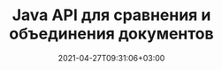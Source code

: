 ---
############################# Static ############################
layout: "product"
date: 2021-04-27T09:31:06+03:00
draft: false

product: "Comparison"
product_tag: "comparison"
platform: "Java"
platform_tag: "java"

############################# Head ############################
head_title: "API сравнения документов Java | Сравните текст и стиль PDF Word Excel HTML"
head_description: "Java Сравнение документов API для сравнения и объединения файлов Word Excel PPTX OpenOffice, Web, PDF, AutoCAD и других форматов. Сравнивайте документы с отслеживанием изменений."

############################# Header ############################
title: "Java API для сравнения и объединения документов"
description: "Создавайте приложения Java для эффективного сравнения содержимого и стиля текста для проверки различий во всех стандартных отраслевых форматах файлов документов и изображений.."
button:
    enable: true
    icon: "fas fa-arrow-down"
    label: "Скачать бесплатную пробную версию"
    link: "https://downloads.groupdocs.com/comparison/java"

############################# SubMenu ############################
submenu:
    enable: true
    
    left:
        img_alt: "GroupDocs.Comparison for Java"
        image: "/border/groupdocs-comparison-java.svg"
        product: "GroupDocs.Comparison"
        platform: "Java"

    middle:
        button:
            # button loop
            - link: "#overview"
              text: "Обзор"

            # button loop
            - link: "#features"
              text: "Функции"

            # button loop
            - link: "#support"
              text: "Support"

            # button loop
            - link: "https://products.groupdocs.app/comparison"
              text: "Live Demo"

            # button loop
            - link: "https://purchase.groupdocs.com/pricing/comparison/java"
              text: "Pricing"

    right:
        link_download: "https://downloads.groupdocs.com/comparison"
        link_learn: "https://docs.groupdocs.com/comparison/java/"
        link_buy: "https://purchase.groupdocs.com"

############################# Overview ############################
overview:
    enable: true
    example_image: "/border/Comparison-example.jpg"
    content: |
      GroupDocs.Comparison for Java — наиболее гибкий и простой в использовании API, помогающий разрабатывать приложения для сравнения документов в среде Java. Средство проверки различий и API слияния документов позволяют обнаруживать изменения и различия в содержании, а также в стиле текста между похожими форматами документов. Он поддерживает сравнение всех стандартных форматов документов, таких как PDF, HTML, Microsoft Office Word, электронные таблицы Excel, презентации PowerPoint, электронные письма Outlook, диаграммы Visio, OpenDocument, AutoCAD и изображения. С помощью функции отслеживания изменений результат различий между исходным и целевым документом будет представлен в комплексном сравнительном документе. Сравнение может быть выполнено для обнаружения изменений в содержании слов, абзацев, таблиц или диаграмм и их стилей, и предоставит вам документ сравнения, в котором будет перечислена сводка различий, их количество и типовая принадлежность. GroupDocs.Comparison for Java может легко извлекать основную информацию об исходном документе, сравнивать и сохранять простые, защищенные паролем и зашифрованные документы различных форматов через файл или поток данных. Существует множество документации по использованию библиотеки Comparison на различных платформах с примерами кода, поэтому вам не придется долго думать, как включить API GroupDocs.Comparison for Java в свое приложение.
        
      GroupDocs.Comparison for Java не требует установки в системе какого-либо внешнего программного обеспечения. Он совместим со всеми версиями Java и поддерживает популярные операционные системы (Windows, линукс, MacOS), способные запускать среду выполнения Java.
    examples:
      enable: true
      
      
    tabs:
      enable: true
      
      ## TAB ONE ##
      tab_one:
        description: |
          Ниже приводится обзор GroupDocs.Comparison для Java:
      
        right:
          enable: true
          icon: "fab fa-html5"
          title: "Обзор"
          content: |
            * Сравните содержимое и стили
            * Получить сводку сравнения
            * Принять/отклонить изменения в Word
            * Объединить и сравнить 3 файла Word
            * Поддержка потоков
            * Определение типа файла через поток
            * Сравните защищенные файлы
            * Сравните зашифрованные файлы
            * Сохранить сравнение как изображение
            * Сравните определенную страницу в Word
            * Сравните водяной знак в PDF
            * Применить/отменить изменения
      
      ## TAB TWO ##
      tab_two:
        description: |
          GroupDocs.Comparison для Java поддерживает все популярные [форматы файлов документов](https://docs.groupdocs.com/comparison/java/supported-document-formats/), включая: Microsoft Office, изображения, диаграммы и многие другие.
        left:
          enable: true
          table:
            # table loop
            - title: "Microsoft Office"
              content: |
                * **Word:** [DOC](https://products.groupdocs.com/comparison/java/doc/), [DOCX](https://products.groupdocs.com/comparison/java/docx/), [DOCM](https://products.groupdocs.com/comparison/java/docm/), [DOT](https://products.groupdocs.com/comparison/java/dot/), [DOTX](https://products.groupdocs.com/comparison/java/dotx/), [DOTM](https://products.groupdocs.com/comparison/java/dotm/), [RTF](https://products.groupdocs.com/comparison/java/rtf/), [TXT](https://products.groupdocs.com/comparison/java/txt/)
                * **Excel:** [XLS](https://products.groupdocs.com/comparison/java/xls/), [XLSX](https://products.groupdocs.com/comparison/java/xlsx/), [XLSM](https://products.groupdocs.com/comparison/java/xlsm/), [XLSB](https://products.groupdocs.com/comparison/java/xlsb/), [XLTM](https://products.groupdocs.com/comparison/java/xltm/), [XLT](https://products.groupdocs.com/comparison/java/xlt/), [XLTM](https://products.groupdocs.com/comparison/java/xltm/), [XLTX](https://products.groupdocs.com/comparison/java/xltx/), [XLAM](https://products.groupdocs.com/comparison/java/xlam/), [SXC](https://products.groupdocs.com/comparison/java/sxc/), [SpreadsheetML](https://products.groupdocs.com/comparison/java/xml/)
                * **PowerPoint:** [PPT](https://products.groupdocs.com/comparison/java/ppt/), [PPTX](https://products.groupdocs.com/comparison/java/pptx/), [PPS](https://products.groupdocs.com/comparison/java/pps/), [PPSX](https://products.groupdocs.com/comparison/java/ppsx/), [PPSM](https://products.groupdocs.com/comparison/java/ppsm/), [POT](https://products.groupdocs.com/comparison/java/pot/), [POTM](https://products.groupdocs.com/comparison/java/potm/), [POTX](https://products.groupdocs.com/comparison/java/potx/), [PPTM](https://products.groupdocs.com/comparison/java/pptm/)
                * **Visio:** [VSD](https://products.groupdocs.com/comparison/java/vsd/), [VDX](https://products.groupdocs.com/comparison/java/vdx/), [VSS](https://products.groupdocs.com/comparison/java/vss/), [VSSX](https://products.groupdocs.com/comparison/java/vssx/), [VSX](https://products.groupdocs.com/comparison/java/vsx/), [VST](https://products.groupdocs.com/comparison/java/vst/), [VSTX](https://products.groupdocs.com/comparison/java/vstx/), [VTX](https://products.groupdocs.com/comparison/java/vtx/), [VSDX](https://products.groupdocs.com/comparison/java/vsdx/), [VDW](https://products.groupdocs.com/comparison/java/vdw/), [VSTM](https://products.groupdocs.com/comparison/java/vstm/), [VSSM](https://products.groupdocs.com/comparison/java/vssm/), [VSDM](https://products.groupdocs.com/comparison/java/vsdm/)
                * **Outlook:** [MSG](https://products.groupdocs.com/comparison/java/msg/), [EML](https://products.groupdocs.com/comparison/java/eml/), [EMLX](https://products.groupdocs.com/comparison/java/emlx/), [PST](https://products.groupdocs.com/comparison/java/pst/), [OST](https://products.groupdocs.com/comparison/java/ost/)
                * **OneNote:** [ONE](https://products.groupdocs.com/comparison/java/one/)

        right:
          enable: true
          table:
            # table loop
            - title: "Другие форматы"
              content: |
                * **Языки программирования**: CS, Java, CPP, JS, PY, RB, PL, ASM, GROOVY, JSON, ActionScript, PHP, SQL, LOG, DIFF, LESS, SCALA
                * **OpenDocument**: ODT, OTT, ODS, ODP, OTP
                * **Портативный**: PDF, MOBI
                * **AutoCAD**: DXF, DWG
                * **Электронная почта**: EML, EMLX, MSG
                * **Изображения**: JPEG, BMP, PNG, GIF, DCM, DICOM, DjVu
                * **Интернет**: HTM, HTML, MHTML
                * **Текст**: TXT

      ## TAB THREE ##
      tab_three:
        description: |
          GroupDocs.Comparison for Java поддерживает следующие Операционные системы, Frameworks & Менеджер пакетовs:
      
        left:
          enable: true
          table:
            # table loop
            - icon: "fab fa-windows"
              title: "Операционные системы"
              content: |
                * Рабочий стол Microsoft Windows
                * Сервер Microsoft Windows
                * линукс
                * MacOS

            # table loop
            - icon: "fas fa-code"
              title: "Поддерживаемые платформы"
              content: |
                * Java 7 (1.7) и выше

        right:
          enable: true
          table:
            # table loop
            - icon: "fas fa-cogs"
              title: "Среды разработки"
              content: |
                * NetBeans
                * IntelliJ ИДЕЯ
                * Затмение
            # table loop
            - icon: "fas fa-tools"
              title: "Инструмент автоматизации сборки"
              content: |
                * Мавен

############################# Features ############################
features:
    enable: true
    title: "GroupDocs.Comparison для функций Java"

    feature:
      # feature loop
      - icon: "fas fa-copy"
        content: "Сравните и определите изменения как в содержании, так и в стиле текста"

      # feature loop
      - icon: "fas fa-eye"
        content: "Сохранить сводный список сравнения сравниваемых документов"

      # feature loop
      - icon: "fas fa-bolt"
        content: "Сравните определенные страницы документов Word"
      
      # feature loop
      - icon: "fas fa-file-powerpoint"
        content: "Объединяйте до 3 файлов Microsoft Word для сравнения с поддержкой функции «Отслеживание изменений»."

      # feature loop
      - icon: "fas fa-code"
        content: "Легко определить, какие изменения происходят из какого документа во время сравнения"

      # feature loop
      - icon: "fas fa-cloud"
        content: "Поддержка чтения исходных документов и отправки результирующего документа через потоки"

      # feature loop
      - icon: "fas fa-remove-format"
        content: "Определить тип формата файла при извлечении из потока"

      # feature loop
      - icon: "fas fa-comment-slash"
        content: "Сравните документы, защищенные паролем"

      # feature loop
      - icon: "fas fa-location-arrow"
        content: "Сохранить результат сравнения как изображение"

      # feature loop
      - icon: "fas fa-border-all"
        content: "Сравните различные форматы файлов в виде изображения"

      # feature loop
      - icon: "fas fa-wrench"
        content: "Сравните водяные знаки в документах PDF"

      # feature loop
      - icon: "fas fa-columns"
        content: "Сравните документы из файла или потока и отправьте результирующий документ через поток или файл"

      # feature loop
      - icon: "fas fa-file-word"
        content: "Принять или отменить изменения после сравнения файлов Word, PDF или Excel"

      # feature loop
      - icon: "fas fa-envelope"
        content: "Сравните зашифрованные документы через файл или поток"

      # feature loop
      - icon: "fas fa-print"
        content: "Вариант лицензирования по счетчику для операций сравнения"

      # feature loop
      - icon: "fas fa-file-archive"
        content: "Выделение текста для отмеченных изменений при сравнении документов PDF, Word, Excel, PowerPoint и Note"

      # feature loop
      - icon: "fas fa-lock"
        content: "Расчет правильных координат изменений в PDF, слайдах и диаграммах PowerPoint"

      # feature loop
      - icon: "fas fa-file-code"
        content: "Сравните несколько (более двух) PDF, Excel, OneNote, диаграмм, электронных писем и текстовых документов"
      
      # feature loop
      - icon: "fas fa-fill-drip"
        content: "Сравните верхний и нижний колонтитулы поддерживаемых форматов файлов"

      # feature loop
      - icon: "fas fa-file-excel"
        content: "Сравните документы и сохраните страницы документов разных форматов в виде изображений"

    more_feature:
      # more_feature_loop
      - title: "Легко сравнивайте документы с помощью Java API"
        content: |
          С помощью GroupDocs.Comparison for Java API вы можете легко сравнивать документы поддерживаемых форматов, чтобы найти различия между ними. В следующем примере показано, как сравнить два документа Microsoft Word с помощью Java:
          
          ```java
          try (Comparer comparer = new Comparer("D:\\source.pdf")) {
              comparer.add("D:\\target.pdf");
              comparer.compare("D:\\result.pdf");
          }
          ```
      # more_feature_loop
      - title: "Укажите уровень детализации сравнения"
        content: "GroupDocs.Comparison для Java позволяет сравнивать документы на трех уровнях глубины. Вы можете установить низкую интенсивность сравнения (сравнивать текст пословно с точностью для сетки изображения = 50), среднюю (сравнивать текст посимвольно с точностью для сетки изображения = 100) или высокую (сравнивать текст посимвольно с точностью для изображения). сетка = 150)."

      # more_feature_loop
      - title: "Сравнить стиль текста"
        content: |
            Помимо содержимого документа, GroupDocs.Comparison for Java API позволяет также сравнивать стиль текста. Имя шрифта, размер, цвет, стиль (полужирный, курсив, подчеркивание, капитель и гиперссылки) и, если применимо, нижний цвет также можно сравнить, чтобы проверить разницу между сравниваемыми документами, в то время как слова и символы сравниваются. Для сравнения абзацев также можно сравнить выравнивание, отступ (левый отступ, правый отступ), интервалы (пробел после, пробел перед), отступ первой строки и межстрочный интервал. Точно так же, где это применимо, другие разделы страницы также можно сравнивать с помощью API GroupDocs.Comparison для Java. Разделы включают расстояние нижнего колонтитула, поля страницы (левое, правое, верхнее и нижнее), высоту страницы, ориентацию страницы, цвет границы и ширину строки».

############################# Support ############################
support:
    enable: true

############################# Solutions ############################
solutions:
    enable: true
    title: "GroupDocs.Comparison предлагает API для просмотра документов для других популярных сред разработки."

    solution:
        # solution loop
        - img_alt: "GroupDocs.Comparison for .NET"
          image: "/border/groupdocs-comparison-net.svg"
          product: "GroupDocs.Comparison"
          platform: ".NET"
          link: "/comparison/net/"

############################# Back to top ###############################
back_to_top:
  enable: true
---